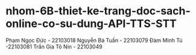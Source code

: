 # nhom-6B-thiet-ke-trang-doc-sach-online-co-su-dung-API-TTS-STT

Phạm Ngọc Đức - 22103018
Nguyễn Bá Tuấn - 22103079
Đàm Minh Tú -22103081
Trần Gia Tô Nin - 22103049
